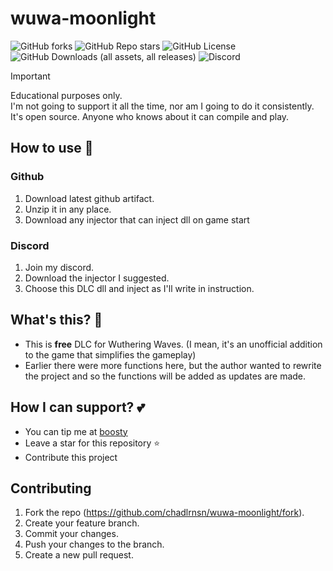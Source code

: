 # wuwa-moonlight

![GitHub forks](https://img.shields.io/github/forks/chadlrnsn/wuwa-moonlight?style=flat-square&logo=github)
![GitHub Repo stars](https://img.shields.io/github/stars/chadlrnsn/wuwa-moonlight?style=flat-square&logo=github)
![GitHub License](https://img.shields.io/github/license/chadlrnsn/wuwa-moonlight?style=flat-square)
![GitHub Downloads (all assets, all releases)](https://img.shields.io/github/downloads/chadlrnsn/wuwa-moonlight/total?style=flat-square)
![Discord](https://img.shields.io/discord/1246834050119893064?style=flat-square&logo=Discord)

> [!IMPORTANT]
> Educational purposes only. \
> I'm not going to support it all the time, nor am I going to do it consistently. It's open source. Anyone who knows about it can compile and play.

## How to use 📃

### Github
1. Download latest github artifact.
2. Unzip it in any place. 
3. Download any injector that can inject dll on game start

### Discord
1. Join my discord.
2. Download the injector I suggested.
3. Choose this DLC dll and inject as I'll write in instruction. 

## What's this? 🤔
- This is **free** DLC for Wuthering Waves. (I mean, it's an unofficial addition to the game that simplifies the gameplay)
- Earlier there were more functions here, but the author wanted to rewrite the project and so the functions will be added as updates are made. 

## How I can support? 💕
- You can tip me at [boosty](https://boosty.to/chadlrnsn)
- Leave a star for this repository ⭐
- Contribute this project 

## Contributing
1. Fork the repo (https://github.com/chadlrnsn/wuwa-moonlight/fork).
2. Create your feature branch.
3. Commit your changes.
4. Push your changes to the branch.
5. Create a new pull request.
